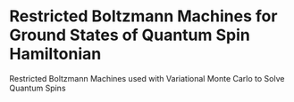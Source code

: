 # Restricted Boltzmann Machines for Ground States of Quantum Spin Hamiltonian
Restricted Boltzmann Machines used with Variational Monte Carlo to Solve Quantum Spins
